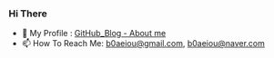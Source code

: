 ### Hi There 

- 👋 My Profile : [GitHub_Blog - About me](https://hoonk212.github.io/about_me)
- 📫 How To Reach Me: b0aeiou@gmail.com, b0aeiou@naver.com

<!--
**HoonK212/HoonK212** is a ✨ _special_ ✨ repository because its `README.md` (this file) appears on your GitHub profile.

Here are some ideas to get you started:

- 🔭 I’m currently working on ...
- 🌱 I’m currently learning ...
- 👯 I’m looking to collaborate on ...
- 🤔 I’m looking for help with ...
- 💬 Ask me about ...
- 📫 How to reach me: ...
- 😄 Pronouns: ...
- ⚡ Fun fact: ...
-->
